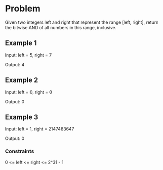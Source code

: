 # Problem

Given two integers left and right that represent the range [left, right], return the bitwise AND of all numbers in this range, inclusive.

## Example 1

Input: left = 5, right = 7

Output: 4

## Example 2

Input: left = 0, right = 0

Output: 0

## Example 3

Input: left = 1, right = 2147483647

Output: 0
 
### Constraints

0 <= left <= right <= 2^31 - 1
